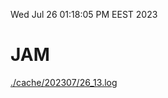 Wed Jul 26 01:18:05 PM EEST 2023
# JAM
<a href='./cache/202307/26_13.log'>./cache/202307/26_13.log</a>
